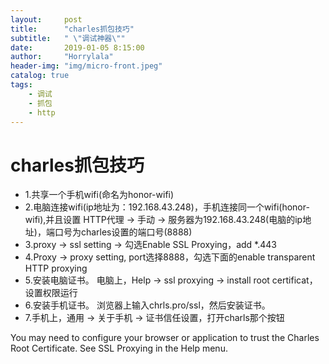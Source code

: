 ```yaml
---
layout:     post
title:      "charles抓包技巧"
subtitle:   " \"调试神器\""
date:       2019-01-05 8:15:00
author:     "Horrylala"
header-img: "img/micro-front.jpeg"
catalog: true
tags:
    - 调试
    - 抓包
    - http
---
```


# charles抓包技巧

* 1.共享一个手机wifi(命名为honor-wifi)
* 2.电脑连接wifi(ip地址为：192.168.43.248)，手机连接同一个wifi(honor-wifi),并且设置
HTTP代理 -> 手动 -> 服务器为192.168.43.248(电脑的ip地址)，端口号为charles设置的端口号(8888)
* 3.proxy -> ssl setting -> 勾选Enable SSL Proxying，add *.443
* 4.Proxy -> proxy setting, port选择8888，勾选下面的enable transparent HTTP proxying
* 5.安装电脑证书。
电脑上，Help -> ssl proxying -> install root certificat，设置权限运行
* 6.安装手机证书。
浏览器上输入chrls.pro/ssl，然后安装证书。
* 7.手机上，通用 -> 关于手机 -> 证书信任设置，打开charls那个按钮


You may need to configure your browser or application to trust the Charles Root Certificate. See SSL Proxying in the Help menu.